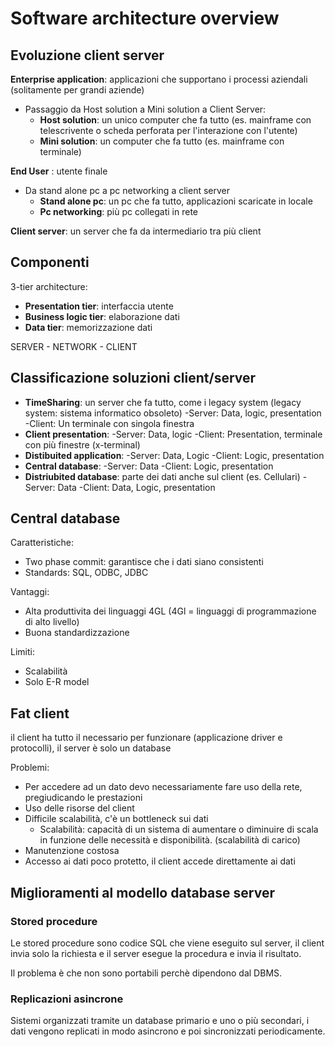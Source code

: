 # Software architecture overview

## Evoluzione client server

**Enterprise application**: applicazioni che supportano i processi aziendali (solitamente per grandi aziende)

- Passaggio da Host solution a Mini solution a Client Server:
  - **Host solution**: un unico computer che fa tutto (es. mainframe con telescrivente o scheda perforata per l'interazione con l'utente)
  - **Mini solution**: un computer che fa tutto (es. mainframe con terminale)

**End User** : utente finale

- Da stand alone pc a pc networking a client server
  - **Stand alone pc**: un pc che fa tutto, applicazioni scaricate in locale
  - **Pc networking**: più pc collegati in rete

**Client server**: un server che fa da intermediario tra più client

## Componenti

3-tier architecture:

- **Presentation tier**: interfaccia utente
- **Business logic tier**: elaborazione dati
- **Data tier**: memorizzazione dati

SERVER - NETWORK - CLIENT

## Classificazione soluzioni client/server

- **TimeSharing**: un server che fa tutto, come i legacy system (legacy system: sistema informatico obsoleto)
  -Server: Data, logic, presentation
  -Client: Un terminale con singola finestra
- **Client presentation**:
  -Server: Data, logic
  -Client: Presentation, terminale con più finestre (x-terminal)
- **Distibuited application**:
  -Server: Data, Logic
  -Client: Logic, presentation
- **Central database**:
  -Server: Data
  -Client: Logic, presentation
- **Distriubited database**: parte dei dati anche sul client (es. Cellulari)
  -Server: Data
  -Client: Data, Logic, presentation

## Central database

Caratteristiche:

- Two phase commit: garantisce che i dati siano consistenti
- Standards: SQL, ODBC, JDBC

Vantaggi:

- Alta produttivita dei linguaggi 4GL (4Gl = linguaggi di programmazione di alto livello)
- Buona standardizzazione

Limiti:

- Scalabilità
- Solo E-R model

## Fat client

il client ha tutto il necessario per funzionare (applicazione driver e protocolli), il server è solo un database

Problemi:

- Per accedere ad un dato devo necessariamente fare uso della rete, pregiudicando le prestazioni
- Uso delle risorse del client
- Difficile scalabilità, c'è un bottleneck sui dati
  - Scalabilità: capacità di un sistema di aumentare o diminuire di scala in funzione delle necessità e disponibilità. (scalabilità di carico)
- Manutenzione costosa
- Accesso ai dati poco protetto, il client accede direttamente ai dati

## Miglioramenti al modello database server

### Stored procedure

Le stored procedure sono codice SQL che viene eseguito sul server, il client invia solo la richiesta e il server esegue la procedura e invia il risultato.

Il problema è che non sono portabili perchè dipendono dal DBMS.

### Replicazioni asincrone

Sistemi organizzati tramite un database primario e uno o più secondari, i dati vengono replicati in modo asincrono e poi sincronizzati periodicamente.
